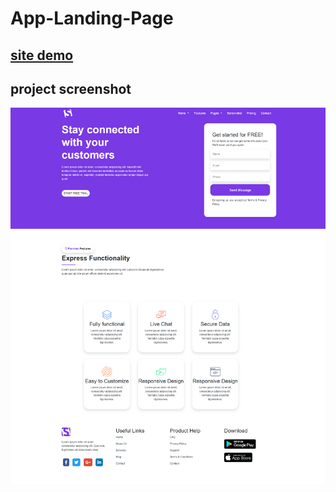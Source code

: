# App-Landing-Page

## [site demo](https://khalilhasan23.github.io/online-courses-landing-page/)


## project screenshot
![](https://github.com/khalilhasan23/App-Landing-Page/blob/main/FireShot%20Capture%20033%20-%20APP%20-%20.png)

